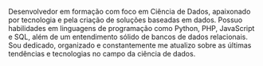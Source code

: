 Desenvolvedor em formação com foco em Ciência de Dados, apaixonado por tecnologia e pela criação de soluções baseadas em dados. Possuo habilidades em linguagens de programação como Python, PHP, JavaScript e SQL, além de um entendimento sólido de bancos de dados relacionais. Sou dedicado, organizado e constantemente me atualizo sobre as últimas tendências e tecnologias no campo da ciência de dados.
